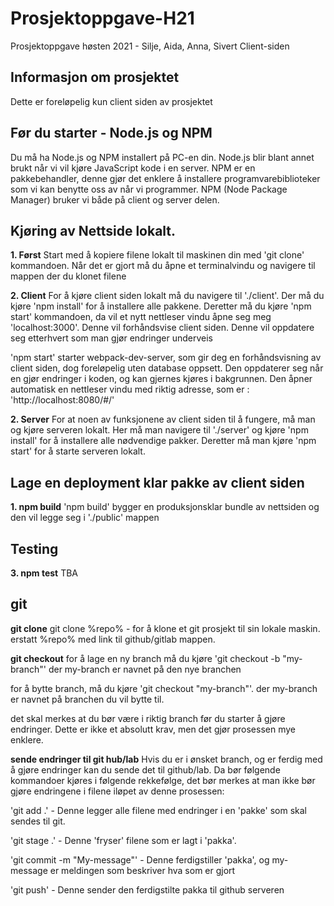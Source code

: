 # Prosjektoppgave-H21
Prosjektoppgave høsten 2021 - Silje, Aida, Anna, Sivert
                Client-siden


## Informasjon om prosjektet

Dette er foreløpelig kun client siden av prosjektet

## Før du starter - Node.js og NPM

Du må ha Node.js og NPM installert på PC-en din. Node.js blir blant annet brukt når vi vil kjøre JavaScript kode i en server. NPM er en pakkebehandler, denne gjør det enklere å installere programvarebiblioteker som vi kan benytte oss av når vi programmer. NPM (Node Package Manager) bruker vi både på client og server delen.




## Kjøring av Nettside lokalt.

**1. Først**
Start med å kopiere filene lokalt til maskinen din med 'git clone' kommandoen. Når det er gjort må du åpne et terminalvindu og navigere til mappen der du klonet filene

**2. Client**
For å kjøre client siden lokalt må du navigere til './client'. Der må du kjøre 'npm install' for å installere alle pakkene. 
Deretter må du kjøre 'npm start' kommandoen, da vil et nytt nettleser vindu åpne seg meg 'localhost:3000'. Denne vil forhåndsvise client siden. Denne vil oppdatere seg etterhvert som man gjør endringer underveis

'npm start' starter webpack-dev-server, som gir deg en forhåndsvisning av client siden, dog foreløpelig uten database oppsett. Den oppdaterer seg når en gjør endringer i koden, og kan gjernes kjøres i bakgrunnen. Den åpner automatisk en nettleser vindu med riktig adresse, som er : 'http://localhost:8080/#/'


**2. Server**
For at noen av funksjonene av client siden til å fungere, må man og kjøre serveren lokalt. Her må man navigere til './server' og kjøre 'npm install' for å installere alle nødvendige pakker. Deretter må man kjøre 'npm start' for å starte serveren lokalt. 


## Lage en deployment klar pakke av client siden

**1. npm build**
'npm build' bygger en produksjonsklar bundle av nettsiden og den vil legge seg i './public' mappen

## Testing

**3. npm test**
TBA

## git

**git clone**
git clone %repo% - for å klone et git prosjekt til sin lokale maskin. erstatt %repo% med link til github/gitlab mappen. 

**git checkout**
for å lage en ny branch må du kjøre 'git checkout -b "my-branch"' der my-branch er navnet på den nye branchen

for å bytte branch, må du kjøre 'git checkout "my-branch"'. der my-branch er navnet på branchen du vil bytte til. 

det skal merkes at du bør være i riktig branch før du starter å gjøre endringer. Dette er ikke et absolutt krav, men det gjør prosessen mye enklere. 

**sende endringer til git hub/lab**
Hvis du er i ønsket branch, og er ferdig med å gjøre endringer kan du sende det til github/lab. Da bør følgende kommandoer kjøres i følgende rekkefølge, det bør merkes at man ikke bør gjøre endringene i filene iløpet av denne prosessen: 

'git add .' - Denne legger alle filene med endringer i en 'pakke' som skal sendes til git. 


'git stage .' - Denne 'fryser' filene som er lagt i 'pakka'.

'git commit -m "My-message"' - Denne ferdigstiller 'pakka', og my-message er meldingen som beskriver hva som er gjort

'git push' - Denne sender den ferdigstilte pakka til github serveren

